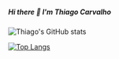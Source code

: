 ##### Hi there 👋 I'm Thiago Carvalho

![Thiago's GitHub stats](https://github-readme-stats.vercel.app/api?username=thh-carvalho&show_icons=true&theme=chartreuse-dark)

[![Top Langs](https://github-readme-stats.vercel.app/api/top-langs/?username=thh-carvalho)](https://github.com/anuraghazra/github-readme-stats)
